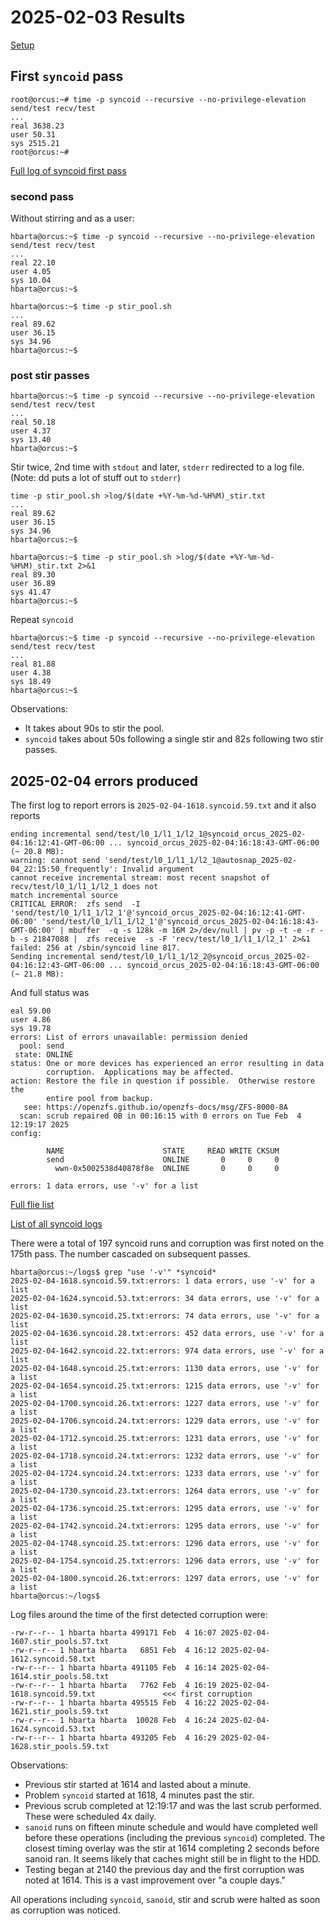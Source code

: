 # 2025-02-03 Results

[Setup](./setup.md)

## First `syncoid` pass

```text
root@orcus:~# time -p syncoid --recursive --no-privilege-elevation send/test recv/test
...
real 3638.23
user 50.31
sys 2515.21
root@orcus:~# 
```

[Full log of syncoid first pass](./data/#2025-02-03-first-syncoid)

### second pass

Without stirring and as a user:

```text
hbarta@orcus:~$ time -p syncoid --recursive --no-privilege-elevation send/test recv/test
...
real 22.10
user 4.05
sys 10.04
hbarta@orcus:~$ 
```

```text
hbarta@orcus:~$ time -p stir_pool.sh
...
real 89.62
user 36.15
sys 34.96
hbarta@orcus:~$ 
```

### post stir passes

```text
hbarta@orcus:~$ time -p syncoid --recursive --no-privilege-elevation send/test recv/test
...
real 50.18
user 4.37
sys 13.40
hbarta@orcus:~$ 
```

Stir twice, 2nd time with `stdout` and later, `stderr` redirected to a log file. (Note: dd puts a lot of stuff out to `stderr`)

```text
time -p stir_pool.sh >log/$(date +%Y-%m-%d-%H%M)_stir.txt
...
real 89.62
user 36.15
sys 34.96
hbarta@orcus:~$ 

hbarta@orcus:~$ time -p stir_pool.sh >log/$(date +%Y-%m-%d-%H%M)_stir.txt 2>&1
real 89.30
user 36.89
sys 41.47
hbarta@orcus:~$
```

Repeat `syncoid`

```text
hbarta@orcus:~$ time -p syncoid --recursive --no-privilege-elevation send/test recv/test
...
real 81.88
user 4.38
sys 18.49
hbarta@orcus:~$ 
```

Observations:

* It takes about 90s to stir the pool.
* `syncoid` takes about 50s following a single stir and 82s following two stir passes.

## 2025-02-04 errors produced

The first log to report errors is `2025-02-04-1618.syncoid.59.txt` and it also reports

```text
ending incremental send/test/l0_1/l1_1/l2_1@syncoid_orcus_2025-02-04:16:12:41-GMT-06:00 ... syncoid_orcus_2025-02-04:16:18:43-GMT-06:00 (~ 20.8 MB):
warning: cannot send 'send/test/l0_1/l1_1/l2_1@autosnap_2025-02-04_22:15:50_frequently': Invalid argument
cannot receive incremental stream: most recent snapshot of recv/test/l0_1/l1_1/l2_1 does not
match incremental source
CRITICAL ERROR:  zfs send  -I 'send/test/l0_1/l1_1/l2_1'@'syncoid_orcus_2025-02-04:16:12:41-GMT-06:00' 'send/test/l0_1/l1_1/l2_1'@'syncoid_orcus_2025-02-04:16:18:43-GMT-06:00' | mbuffer  -q -s 128k -m 16M 2>/dev/null | pv -p -t -e -r -b -s 21847088 |  zfs receive  -s -F 'recv/test/l0_1/l1_1/l2_1' 2>&1 failed: 256 at /sbin/syncoid line 817.
Sending incremental send/test/l0_1/l1_1/l2_2@syncoid_orcus_2025-02-04:16:12:43-GMT-06:00 ... syncoid_orcus_2025-02-04:16:18:43-GMT-06:00 (~ 21.8 MB):
```

And full status was 

```text
eal 59.00
user 4.86
sys 19.78
errors: List of errors unavailable: permission denied
  pool: send
 state: ONLINE
status: One or more devices has experienced an error resulting in data
        corruption.  Applications may be affected.
action: Restore the file in question if possible.  Otherwise restore the
        entire pool from backup.
   see: https://openzfs.github.io/openzfs-docs/msg/ZFS-8000-8A
  scan: scrub repaired 0B in 00:16:15 with 0 errors on Tue Feb  4 12:19:17 2025
config:

        NAME                      STATE     READ WRITE CKSUM
        send                      ONLINE       0     0     0
          wwn-0x5002538d40878f8e  ONLINE       0     0     0

errors: 1 data errors, use '-v' for a list
```

[Full flie list](./data.md#2025-02-03-full-log-file-list)

[List of all syncoid logs](./data.md#2025-02-03-list-of-all-syncoid-logs)

There were a total of 197 syncoid runs and corruption was first noted on the 175th pass. The number cascaded on subsequent passes.

```text
hbarta@orcus:~/logs$ grep "use '-v'" *syncoid*
2025-02-04-1618.syncoid.59.txt:errors: 1 data errors, use '-v' for a list
2025-02-04-1624.syncoid.53.txt:errors: 34 data errors, use '-v' for a list
2025-02-04-1630.syncoid.25.txt:errors: 74 data errors, use '-v' for a list
2025-02-04-1636.syncoid.28.txt:errors: 452 data errors, use '-v' for a list
2025-02-04-1642.syncoid.22.txt:errors: 974 data errors, use '-v' for a list
2025-02-04-1648.syncoid.25.txt:errors: 1130 data errors, use '-v' for a list
2025-02-04-1654.syncoid.25.txt:errors: 1215 data errors, use '-v' for a list
2025-02-04-1700.syncoid.26.txt:errors: 1227 data errors, use '-v' for a list
2025-02-04-1706.syncoid.24.txt:errors: 1229 data errors, use '-v' for a list
2025-02-04-1712.syncoid.25.txt:errors: 1231 data errors, use '-v' for a list
2025-02-04-1718.syncoid.24.txt:errors: 1232 data errors, use '-v' for a list
2025-02-04-1724.syncoid.24.txt:errors: 1233 data errors, use '-v' for a list
2025-02-04-1730.syncoid.23.txt:errors: 1264 data errors, use '-v' for a list
2025-02-04-1736.syncoid.25.txt:errors: 1295 data errors, use '-v' for a list
2025-02-04-1742.syncoid.24.txt:errors: 1295 data errors, use '-v' for a list
2025-02-04-1748.syncoid.25.txt:errors: 1296 data errors, use '-v' for a list
2025-02-04-1754.syncoid.25.txt:errors: 1296 data errors, use '-v' for a list
2025-02-04-1800.syncoid.26.txt:errors: 1297 data errors, use '-v' for a list
hbarta@orcus:~/logs$ 
```

Log files around the time of the first detected corruption were:

```text
-rw-r--r-- 1 hbarta hbarta 499171 Feb  4 16:07 2025-02-04-1607.stir_pools.57.txt
-rw-r--r-- 1 hbarta hbarta   6851 Feb  4 16:12 2025-02-04-1612.syncoid.58.txt
-rw-r--r-- 1 hbarta hbarta 491105 Feb  4 16:14 2025-02-04-1614.stir_pools.58.txt
-rw-r--r-- 1 hbarta hbarta   7762 Feb  4 16:19 2025-02-04-1618.syncoid.59.txt               <<< first corruption
-rw-r--r-- 1 hbarta hbarta 495515 Feb  4 16:22 2025-02-04-1621.stir_pools.59.txt
-rw-r--r-- 1 hbarta hbarta  10028 Feb  4 16:24 2025-02-04-1624.syncoid.53.txt
-rw-r--r-- 1 hbarta hbarta 493205 Feb  4 16:29 2025-02-04-1628.stir_pools.59.txt
```

Observations:

* Previous stir started at 1614 and lasted about a minute.
* Problem `syncoid` started at 1618, 4 minutes past the stir.
* Previous scrub completed at 12:19:17 and was the last scrub performed. These were scheduled 4x daily.
* `sanoid` runs on fifteen minute schedule and would have completed well before these operations (including the previous `syncoid`) completed. The closest timing overlay was the stir at 1614 completing 2 seconds before sanoid ran. It seems likely that caches might still be in flight to the HDD.
* Testing began at 2140 the previous day and the first corruption was noted at 1614. This is a vast improvement over "a couple days."


All operations including `syncoid`, `sanoid`, stir and scrub were halted as soon as corruption was noticed.
